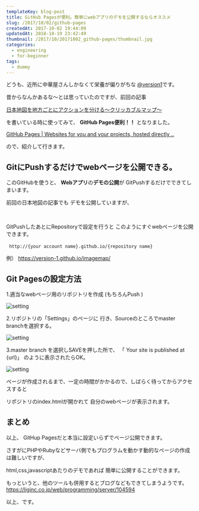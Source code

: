 ```yaml
---
templateKey: blog-post
title: GitHub Pagesが便利。簡単にwebアプリのデモを公開するならオススメ
slug: /2017/10/02/github-pages
createdAt: 2017-10-02 19:44:09
updatedAt: 2018-10-19 23:42:49
thumbnail: /2017/10/20171002_github-pages/thumbnail.jpg
categories:
  - engineering
  - for-beginner
tags:
  - dummy
---
```


どうも、近所に中華屋さんしかなくて栄養が偏りがちな
<a href="https://twitter.com/version1_2017">@version1</a>です。

昔からなんかあるな〜とは思っていたのですが、前回の記事

<a href="https://ver-1-0.net/2017/10/01/japanese-action/">日本地図を地方ごとにアクションを分ける〜クリッカブルマップ〜</a>

を書いている時に使ってみて、
**GitHub Pages便利！！**
となりました。

<a href="https://pages.github.com/">GitHub Pages | Websites for you and your projects, hosted directly ..</a>

ので、紹介して行きます。

<h2 class="chapter">GitにPushするだけでwebページを公開できる。</h2>

このGitHubを使うと、
<strong>Webアプリ</strong>の<strong>デモの公開</strong>が
GitPushするだけでできてしまいます。


前回の日本地図の記事でも
デモを公開していますが、

&nbsp;

GitPushしたあとにRepositoryで設定を行うと
このようにすぐwebページを公開できます。

&nbsp;
`http://{your account name}.github.io/{repository name}`

例）
<a href="https://version-1.github.io/imagemap/">https://version-1.github.io/imagemap/</a>

<div class="adsense"></div>

<h2 class="chapter">Git Pagesの設定方法</h2>

1.適当なwebページ用のリポジトリを作成
(もちろんPush )

<img class="post-image" src="https://statics.ver-1-0.net/uploads/2017/10/20171002_github-pages/setting1.png" alt="setting"/>


2.リポジトリの「Settings」のページに
行き、Sourceのところでmaster branchを選択する。

<img class="post-image" src="https://statics.ver-1-0.net/uploads/2017/10/20171002_github-pages/setting2.png" alt="setting"/>


3.master branch を選択しSAVEを押した所で、
「 Your site is published at {url}」
のように表示されたらOK。

<img class="post-image" src="https://statics.ver-1-0.net/uploads/2017/10/20171002_github-pages/setting3.png" alt="setting"/>


ページが作成されるまで、一定の時間がかかるので、しばらく待ってからアクセスすると

リポジトリのindex.htmlが開かれて
自分のwebページが表示されます。

<h2 class="chapter">まとめ</h2>

以上、
GitHup Pagesだと本当に設定いらずでページ公開できます。

さすがにPHPやRubyなどサーバ側でもプログラムを動かす動的なページの作成は難しいですが、

html,css,javascriptあたりのデモであれば
簡単に公開することができます。

もっというと、他のツールも併用するとブログなどもできてしまうようです。
<a href="https://liginc.co.jp/web/programming/server/104594">https://liginc.co.jp/web/programming/server/104594</a>

以上、です。

